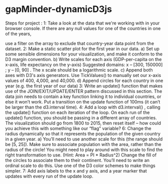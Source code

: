 # gapMinder-dynamicD3js
Steps for project :
1: Take a look at the data that we're working with in your browser console. 
If there are any null values for one of the countries in one of the years, 

use a filter on the array to exclude that country-year data point from the dataset.
2: Make a static scatter plot for the first year in our data.
        a) Set up some sensible dimensions for your visualization, and make it conform to the D3 margin convention.
        b) Write scales for each axis (GDP-per-capita on the x-axis, life expectancy on the y-axis)
            Suggested domains: x – [300, 150000] ; y – [0, 90] .
            The x scale should be a logarithmic scale.
        c) Append both axes with D3's axis generators.
            Use TickValues() to manually set our x-axis values of 400, 4,000, and 40,000.
        d) Append circles for each country in one year (e.g. the first year of our data)
3: Write an update()  function that makes use of the JOIN/EXIT/UPDATE/ENTER pattern discussed in this section.
        The data join needs to contain a key function linking it to individual countries, or else it won’t work.
        Put a transition on the update function of 100ms (it can’t be larger than the d3.interval time).
4: Add a loop with d3.interval() , calling the update()  function on each iteration of the loop.
        On each run of the update()  function, you should be passing in a different array of countries.
        The visualization should go from 1800 to 2015, then reset itself – how could you achieve this with something like our “flag” variable?
6: Change the radius dynamically so that it represents the population of the given country in a given year.
      a) You’ll need to use another scale for this (the range should be [5, 25]).
        Make sure to associate population with the area, rather than the radius of the circle! You might need to play around with this         scale to find the right transformation to use. (Hint: Area = PI * Radius^2)
    Change the fill of the circles to associate them to their continent.
        You’ll need to write an ordinal scale to do this. Use one of the D3 color schemes to make things simpler.
 7: Add axis labels to the x and y axis, and a year marker that updates with every run of the update loop.
